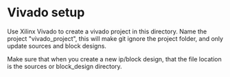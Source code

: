 # Vivado setup
Use Xilinx Vivado to create a vivado project in this directory.
Name the project "vivado_project", this will make git ignore the project folder, and only update sources and block designs.

Make sure that when you create a new ip/block design, that the file location is the sources or block_design directory. 
